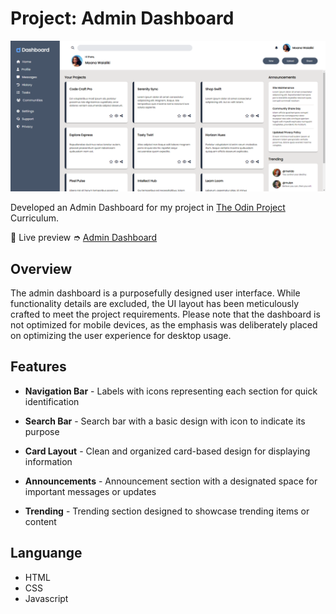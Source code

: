 # Project: Admin Dashboard

![Screenshot of Desktop View](https://github.com/shairatorio/admin-dashboard/blob/main/images/dashboard.png?raw=true)

Developed an Admin Dashboard for my project in [The Odin Project](https://www.theodinproject.com/) Curriculum.

🔗 Live preview ➮ [Admin Dashboard](https://shairatorio.github.io/admin-dashboard/)

## Overview

The admin dashboard is a purposefully designed user interface. While functionality details are excluded, the UI layout has been meticulously crafted to meet the project requirements. Please note that the dashboard is not optimized for mobile devices, as the emphasis was deliberately placed on optimizing the user experience for desktop usage.

## Features

* **Navigation Bar** - Labels with icons representing each section for quick identification

* **Search Bar** - Search bar with a basic design with icon to indicate its purpose

* **Card Layout** - Clean and organized card-based design for displaying information

* **Announcements** - Announcement section with a designated space for important messages or updates

* **Trending** - Trending section designed to showcase trending items or content

## Languange

* HTML
* CSS
* Javascript